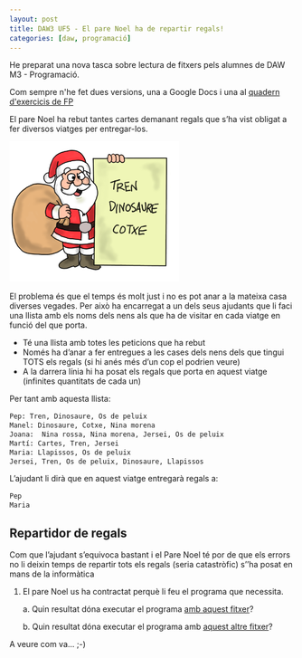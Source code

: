```yaml
---
layout: post
title: DAW3 UF5 - El pare Noel ha de repartir regals!
categories: [daw, programació]
---
```


He preparat una nova tasca sobre lectura de fitxers pels alumnes de DAW M3 - Programació.

Com sempre n'he fet dues versions, una a Google Docs i una al [quadern d'exercicis de FP](https://uf.ctrl-alt-d.net/material/mostra/210/el-pare-noel-ha-de-repartir-regals)

El pare Noel ha rebut tantes cartes demanant regals que s’ha vist obligat a fer diversos viatges per entregar-los.

![Llista](https://raw.githubusercontent.com/utrescu/utrescu.github.io/master/images/noel4.png)

El problema és que el temps és molt just i no es pot anar a la mateixa casa diverses vegades. Per això ha encarregat a un dels seus ajudants que li faci una llista amb els noms dels nens als que ha de visitar en cada viatge en funció del que porta.

* Té una llista amb totes les peticions que ha rebut
* Només ha d’anar a fer entregues a les cases dels nens dels que tingui TOTS els regals (si hi anés més d’un cop el podrien veure)
* A la darrera línia hi ha posat els regals que porta en aquest viatge (infinites quantitats de cada un)

Per tant amb aquesta llista:

    Pep: Tren, Dinosaure, Os de peluix
    Manel: Dinosaure, Cotxe, Nina morena
    Joana:  Nina rossa, Nina morena, Jersei, Os de peluix
    Martí: Cartes, Tren, Jersei
    Maria: Llapissos, Os de peluix
    Jersei, Tren, Os de peluix, Dinosaure, Llapissos

L’ajudant li dirà que en aquest viatge entregarà regals a:

    Pep
    Maria


Repartidor de regals
----------------------
Com que l’ajudant s’equivoca bastant i el Pare Noel té por de que els errors no li deixin temps de repartir tots els regals (seria catastròfic) s’’ha posat en mans de la informàtica

1. El pare Noel us ha contractat perquè li feu el programa que necessita.

    a. Quin resultat dóna executar el programa [amb aquest fitxer](https://drive.google.com/file/d/0B1USLpQ7TipGbk1qTjJnRXdmWkk/view?usp=sharing)?

    b. Quin resultat dóna executar el programa amb [aquest altre fitxer](https://drive.google.com/file/d/0B1USLpQ7TipGZlRYcUFGRTlvS2M/view?usp=sharing)?

A veure com va... ;-)
